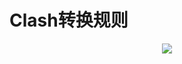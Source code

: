 # Clash转换规则

 <div align=center>
<img src="https://raw.githubusercontent.com/hushenan/-picture/main/mm.gif">
</div>

